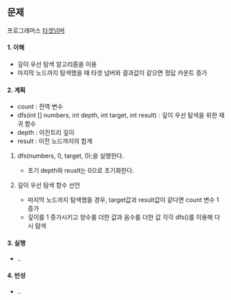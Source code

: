 ## 문제

프로그래머스 [타겟넘버](https://school.programmers.co.kr/learn/courses/30/lessons/43165?language=java)

#### 1. 이해

- 깊이 우선 탐색 알고리즘을 이용
- 마지막 노드까지 탐색했을 때 타겟 넘버와 결과값이 같으면 정답 카운트 증가

#### 2. 계획

- count : 전역 변수
- dfs(int [] numbers, int depth, int target, int result) : 깊이 우선 탐색을 위한 재귀 함수
- depth : 이진트리 깊이
- result : 이전 노드까지의 합계

1. dfs(numbers, 0, target, 0);을 실행한다.
    - 초기 depth와 reuslt는 0으로 초기화한다.

2. 깊이 우선 탐색 함수 선언
    - 마지막 노드까지 탐색했을 경우, target값과 result값이 같다면 count 변수 1 증가
    - 깊이를 1 증가시키고 양수를 더한 값과 음수를 더한 값 각각 dfs()를 이용해 다시 탐색

#### 3. 실행

- ..

#### 4. 반성

- ..
